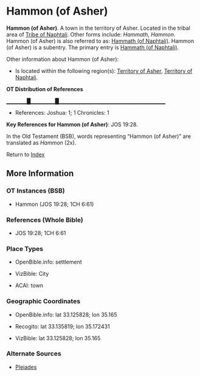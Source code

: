# Hammon (of Asher)
**Hammon (of Asher)**. 
A town in the territory of Asher. 
Located in the tribal area of [Tribe of Naphtali](../../../groups/md/acai/Naphtali.md). 
Other forms include: 
*Hammath*, *Hammon*. 
Hammon (of Asher) is also referred to as: 
[Hammath (of Naphtali)](Hammath.md). 
Hammon (of Asher) is a subentry. The primary entry is 
[Hammath (of Naphtali)](Hammath.md). 




Other information about Hammon (of Asher):


* Is located within the following region(s): 
[Territory of Asher](TerritoryOfAsher.md), [Territory of Naphtali](TerritoryOfNaphtali.md). 


**OT Distribution of References**

▁▁▁▁▁█▁▁▁▁▁▁█▁▁▁▁▁▁▁▁▁▁▁▁▁▁▁▁▁▁▁▁▁▁▁▁▁▁
* References: Joshua: 1; 1 Chronicles: 1



**Key References for Hammon (of Asher)**: 
JOS 19:28. 


In the Old Testament (BSB), words representing “Hammon (of Asher)” are translated as 
*Hammon* (2x). 




Return to [Index](00-Index.md)

## More Information

### OT Instances (BSB)

* Hammon (JOS 19:28; 1CH 6:61)



### References (Whole Bible)

* JOS 19:28; 1CH 6:61


### Place Types

* OpenBible.info: settlement

* VizBible: City

* ACAI: town



### Geographic Coordinates

* OpenBible.info: lat 33.125828; lon 35.165

* Recogito: lat 33.135819; lon 35.172431

* VizBible: lat 33.125828; lon 35.165



### Alternate Sources

* [Pleiades](http://pleiades.stoa.org/places/678173)



